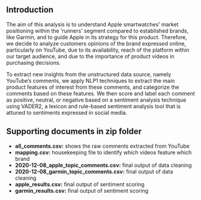 ## Introduction

The aim of this analysis is to understand Apple smartwatches’ market positioning within the ‘runners’ segment compared to established brands, like Garmin, and to guide Apple in its strategy for this product. Therefore, we decide to analyze customers opinions of the brand expressed online, particularly on YouTube, due to its availability, reach of the platform within our target audience, and due to the importance of product videos in purchasing decisions.

To extract new insights from the unstructured data source, namely YouTube’s comments, we apply NLP1 techniques to extract the main product features of interest from these comments, and categorize the comments based on these features. We then score and label each comment as positive, neutral, or negative based on a sentiment analysis technique using VADER2, a lexicon and rule-based sentiment analysis tool that is attuned to sentiments expressed in social media.

## Supporting documents in zip folder
- **all_comments.csv:** shows the raw comments extracted from YouTube
- **mapping.csv:** housekeeping file to identify which videos feature which brand
- **2020-12-08_apple_topic_comments.csv:** final output of data cleaning 
- **2020-12-08_garmin_topic_comments.csv:** final output of data cleaning 
- **apple_results.csv:** final output of sentiment scoring
- **garmin_results.csv:** final output of sentiment scoring
